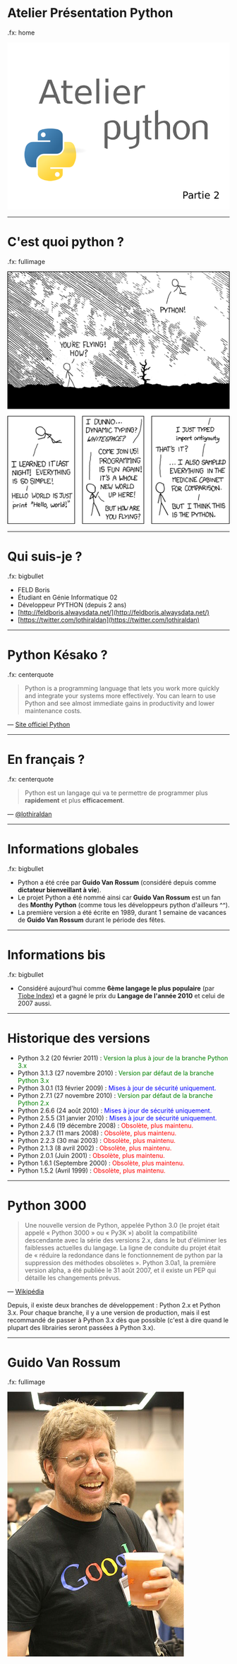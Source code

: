 # Atelier Présentation Python

.fx: home

![Présentation de python](images/python_second.png)

---

# C'est quoi python ?

.fx: fullimage

![](images/antigravity.png)

---

# Qui suis-je ?

.fx: bigbullet

* FELD Boris
* Étudiant en Génie Informatique 02
* Développeur PYTHON (depuis 2 ans)
* [http://feldboris.alwaysdata.net/](http://feldboris.alwaysdata.net/)
* [https://twitter.com/lothiraldan](https://twitter.com/lothiraldan)

---

# Python Késako ?

.fx: centerquote

> Python is a programming language that lets you work more quickly and integrate your systems more effectively. You can learn to use Python and see almost immediate gains in productivity and lower maintenance costs.

<p class="cite">— <a href="http://python.org/">Site officiel Python</a></p>

---

# En français ?

.fx: centerquote

> Python est un langage qui va te permettre de programmer plus **rapidement** et plus **efficacement**.

<p class="cite">— <a href="https://twitter.com/lothiraldan">@lothiraldan</a></p>

---

# Informations globales

.fx: bigbullet

* Python a été crée par **Guido Van Rossum** (considéré depuis comme **dictateur bienveillant à vie**).
* Le projet Python a été nommé ainsi car **Guido Van Rossum** est un fan des **Monthy Python** (comme tous les développeurs python d'ailleurs ^^).
* La première version a été écrite en 1989, durant 1 semaine de vacances de **Guido Van Rossum** durant le période des fêtes.

---

# Informations bis

.fx: bigbullet

* Considéré aujourd'hui comme **6ème langage le plus populaire** (par [Tiobe Index](http://www.tiobe.com/index.php/content/paperinfo/tpci/index.html)) et a gagné le prix du **Langage de l'année 2010** et celui de 2007 aussi.

---

# Historique des versions

* Python 3.2 (20 février 2011) : <span style="color:green;">Version la plus à jour de la branche Python 3.x</span>
* Python 3.1.3 (27 novembre 2010) : <span style="color:green;">Version par défaut de la branche Python 3.x</span>
* Python 3.0.1 (13 février 2009) : <span style="color:blue;">Mises à jour de sécurité uniquement.</span>
* Python 2.7.1 (27 novembre 2010) : <span style="color:green;">Version par défaut de la branche Python 2.x</span>
* Python 2.6.6 (24 août 2010) : <span style="color:blue;">Mises à jour de sécurité uniquement.</span>
* Python 2.5.5 (31 janvier 2010) : <span style="color:blue;"><span style="color:blue;">Mises à jour de sécurité uniquement.</span></span>
* Python 2.4.6 (19 décembre 2008) : <span style="color:red;">Obsolète, plus maintenu.</span>
* Python 2.3.7 (11 mars 2008) : <span style="color:red;">Obsolète, plus maintenu.</span>
* Python 2.2.3 (30 mai 2003) : <span style="color:red;">Obsolète, plus maintenu.</span>
* Python 2.1.3 (8 avril 2002) : <span style="color:red;">Obsolète, plus maintenu.</span>
* Python 2.0.1 (Juin 2001) : <span style="color:red;">Obsolète, plus maintenu.</span>
* Python 1.6.1 (Septembre 2000) : <span style="color:red;">Obsolète, plus maintenu.</span>
* Python 1.5.2 (Avril 1999) : <span style="color:red;"><span style="color:red;">Obsolète, plus maintenu.</span></span>

---

# Python 3000

> Une nouvelle version de Python, appelée Python 3.0 (le projet était appelé « Python 3000 » ou « Py3K ») abolit la compatibilité descendante avec la série des versions 2.x, dans le but d'éliminer les faiblesses actuelles du langage. La ligne de conduite du projet était de « réduire la redondance dans le fonctionnement de python par la suppression des méthodes obsolètes ». Python 3.0a1, la première version alpha, a été publiée le 31 août 2007, et il existe un PEP qui détaille les changements prévus.

<p class="cite">— <a href="http://fr.wikipedia.org/wiki/Python_(langage)#Python_3000">Wikipédia</a></p>

Depuis, il existe deux branches de développement : Python 2.x et Python 3.x. Pour chaque branche, il y a une version de production, mais il est recommandé de passer à Python 3.x dès que possible (c'est à dire quand le plupart des librairies seront passées à Python 3.x).

---

# Guido Van Rossum

.fx: fullimage

![](images/guido.jpg)

